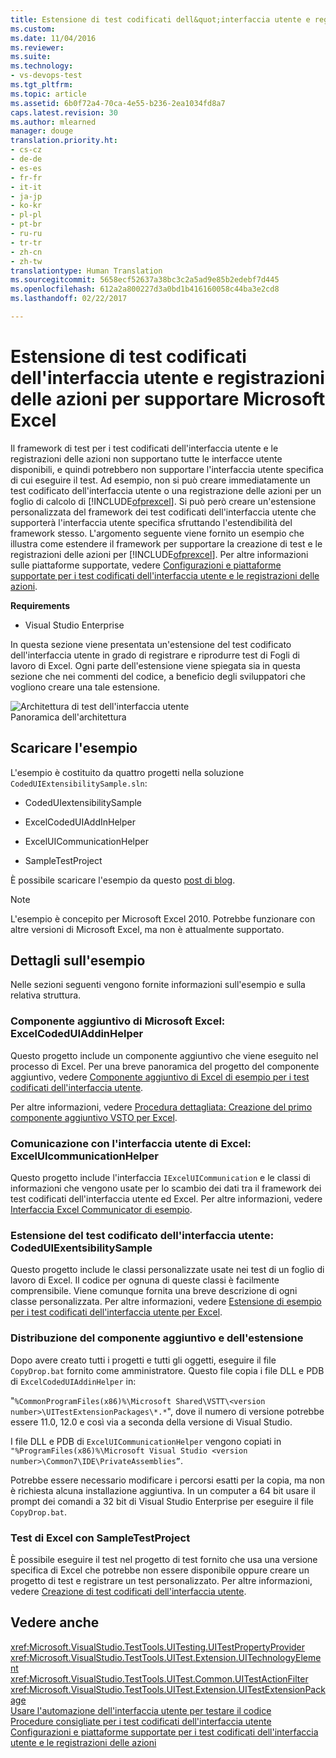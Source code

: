```yaml
---
title: Estensione di test codificati dell&quot;interfaccia utente e registrazioni delle azioni per supportare Microsoft Excel | Microsoft Docs
ms.custom: 
ms.date: 11/04/2016
ms.reviewer: 
ms.suite: 
ms.technology:
- vs-devops-test
ms.tgt_pltfrm: 
ms.topic: article
ms.assetid: 6b0f72a4-70ca-4e55-b236-2ea1034fd8a7
caps.latest.revision: 30
ms.author: mlearned
manager: douge
translation.priority.ht:
- cs-cz
- de-de
- es-es
- fr-fr
- it-it
- ja-jp
- ko-kr
- pl-pl
- pt-br
- ru-ru
- tr-tr
- zh-cn
- zh-tw
translationtype: Human Translation
ms.sourcegitcommit: 5658ecf52637a38bc3c2a5ad9e85b2edebf7d445
ms.openlocfilehash: 612a2a800227d3a0bd1b416160058c44ba3e2cd8
ms.lasthandoff: 02/22/2017

---
```

# <a name="extending-coded-ui-tests-and-action-recordings-to-support-microsoft-excel"></a>Estensione di test codificati dell'interfaccia utente e registrazioni delle azioni per supportare Microsoft Excel
Il framework di test per i test codificati dell'interfaccia utente e le registrazioni delle azioni non supportano tutte le interfacce utente disponibili, e quindi potrebbero non supportare l'interfaccia utente specifica di cui eseguire il test. Ad esempio, non si può creare immediatamente un test codificato dell'interfaccia utente o una registrazione delle azioni per un foglio di calcolo di [!INCLUDE[ofprexcel](../test/includes/ofprexcel_md.md)]. Si può però creare un'estensione personalizzata del framework dei test codificati dell'interfaccia utente che supporterà l'interfaccia utente specifica sfruttando l'estendibilità del framework stesso. L'argomento seguente viene fornito un esempio che illustra come estendere il framework per supportare la creazione di test e le registrazioni delle azioni per [!INCLUDE[ofprexcel](../test/includes/ofprexcel_md.md)]. Per altre informazioni sulle piattaforme supportate, vedere [Configurazioni e piattaforme supportate per i test codificati dell'interfaccia utente e le registrazioni delle azioni](../test/supported-configurations-and-platforms-for-coded-ui-tests-and-action-recordings.md).  
  
 **Requirements**  
  
-   Visual Studio Enterprise  
  
 In questa sezione viene presentata un'estensione del test codificato dell'interfaccia utente in grado di registrare e riprodurre test di Fogli di lavoro di Excel. Ogni parte dell'estensione viene spiegata sia in questa sezione che nei commenti del codice, a beneficio degli sviluppatori che vogliono creare una tale estensione.  
  
 ![Architettura di test dell'interfaccia utente](../test/media/ui_testarch.png "UI_TestArch")  
Panoramica dell'architettura  
  
## <a name="download-the-sample"></a>Scaricare l'esempio  
 L'esempio è costituito da quattro progetti nella soluzione `CodedUIExtensibilitySample.sln`:  
  
-   CodedUIextensibilitySample  
  
-   ExcelCodedUIAddInHelper  
  
-   ExcelUICommunicationHelper  
  
-   SampleTestProject  
  
 È possibile scaricare l'esempio da questo [post di blog](http://go.microsoft.com/fwlink/?LinkID=185592).  
  
> [!NOTE]
>  L'esempio è concepito per Microsoft Excel 2010. Potrebbe funzionare con altre versioni di Microsoft Excel, ma non è attualmente supportato.  
  
## <a name="details-about-the-sample"></a>Dettagli sull'esempio  
 Nelle sezioni seguenti vengono fornite informazioni sull'esempio e sulla relativa struttura.  
  
### <a name="microsoft-excel-add-in-excelcodeduiaddinhelper"></a>Componente aggiuntivo di Microsoft Excel: ExcelCodedUIAddinHelper  
 Questo progetto include un componente aggiuntivo che viene eseguito nel processo di Excel. Per una breve panoramica del progetto del componente aggiuntivo, vedere [Componente aggiuntivo di Excel di esempio per i test codificati dell'interfaccia utente](../test/sample-excel-add-in-for-coded-ui-testing.md).  
  
 Per altre informazioni, vedere [Procedura dettagliata: Creazione del primo componente aggiuntivo VSTO per Excel](http://msdn.microsoft.com/Library/a855e2be-3ecf-4112-a7f5-ec0f7fad3b5f).  
  
### <a name="excel-ui-communication-exceluicommunicationhelper"></a>Comunicazione con l'interfaccia utente di Excel: ExcelUIcommunicationHelper  
 Questo progetto include l'interfaccia `IExcelUICommunication` e le classi di informazioni che vengono usate per lo scambio dei dati tra il framework dei test codificati dell'interfaccia utente ed Excel. Per altre informazioni, vedere [Interfaccia Excel Communicator di esempio](../test/sample-excel-communicator-interface.md).  
  
### <a name="coded-ui-test-extension-codeduiexentsibilitysample"></a>Estensione del test codificato dell'interfaccia utente: CodedUIExentsibilitySample  
 Questo progetto include le classi personalizzate usate nei test di un foglio di lavoro di Excel. Il codice per ognuna di queste classi è facilmente comprensibile. Viene comunque fornita una breve descrizione di ogni classe personalizzata. Per altre informazioni, vedere [Estensione di esempio per i test codificati dell'interfaccia utente per Excel](../test/sample-coded-ui-test-extension-for-excel.md).  
  
### <a name="deploying-your-add-in-and-extension"></a>Distribuzione del componente aggiuntivo e dell'estensione  
 Dopo avere creato tutti i progetti e tutti gli oggetti, eseguire il file `CopyDrop.bat` fornito come amministratore. Questo file copia i file DLL e PDB di `ExcelCodedUIAddinHelper` in:  
  
 "`%CommonProgramFiles(x86)%\Microsoft Shared\VSTT\<version number>\UITestExtensionPackages\*.*`", dove il numero di versione potrebbe essere 11.0, 12.0 e così via a seconda della versione di Visual Studio.  
  
 I file DLL e PDB di `ExcelUICommunicationHelper` vengono copiati in `"%ProgramFiles(x86)%\Microsoft Visual Studio <version number>\Common7\IDE\PrivateAssemblies”`.  
  
 Potrebbe essere necessario modificare i percorsi esatti per la copia, ma non è richiesta alcuna installazione aggiuntiva. In un computer a 64 bit usare il prompt dei comandi a 32 bit di Visual Studio Enterprise per eseguire il file `CopyDrop.bat`.  
  
### <a name="testing-excel-with-the-sampletestproject"></a>Test di Excel con SampleTestProject  
 È possibile eseguire il test nel progetto di test fornito che usa una versione specifica di Excel che potrebbe non essere disponibile oppure creare un progetto di test e registrare un test personalizzato. Per altre informazioni, vedere [Creazione di test codificati dell'interfaccia utente](../test/use-ui-automation-to-test-your-code.md#VerifyingCodeUsingCUITCreate).  
  
## <a name="see-also"></a>Vedere anche  
 <xref:Microsoft.VisualStudio.TestTools.UITesting.UITestPropertyProvider>   
 <xref:Microsoft.VisualStudio.TestTools.UITest.Extension.UITechnologyElement>   
 <xref:Microsoft.VisualStudio.TestTools.UITest.Common.UITestActionFilter>   
 <xref:Microsoft.VisualStudio.TestTools.UITest.Extension.UITestExtensionPackage>   
 [Usare l'automazione dell'interfaccia utente per testare il codice](../test/use-ui-automation-to-test-your-code.md)   
 [Procedure consigliate per i test codificati dell'interfaccia utente](../test/best-practices-for-coded-ui-tests.md)   
 [Configurazioni e piattaforme supportate per i test codificati dell'interfaccia utente e le registrazioni delle azioni](../test/supported-configurations-and-platforms-for-coded-ui-tests-and-action-recordings.md)
